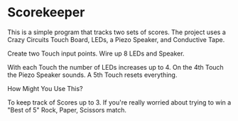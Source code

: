 # Scorekeeper

This is a simple program that tracks two sets of scores. The project uses a Crazy Circuits Touch Board, LEDs, a Piezo Speaker, and Conductive Tape.

Create two Touch input points.  Wire up 8 LEDs and Speaker.

With each Touch the number of LEDs increases up to 4. On the 4th Touch the Piezo Speaker sounds. A 5th Touch resets everything.

How Might You Use This?

To keep track of Scores up to 3.  If you're really worried about trying to win a "Best of 5" Rock, Paper, Scissors match.
